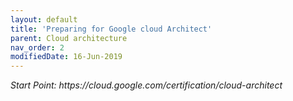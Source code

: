 ```yaml
---
layout: default
title: 'Preparing for Google cloud Architect'
parent: Cloud architecture
nav_order: 2
modifiedDate: 16-Jun-2019
---
```

<em>
Start Point: https://cloud.google.com/certification/cloud-architect
 </em>
